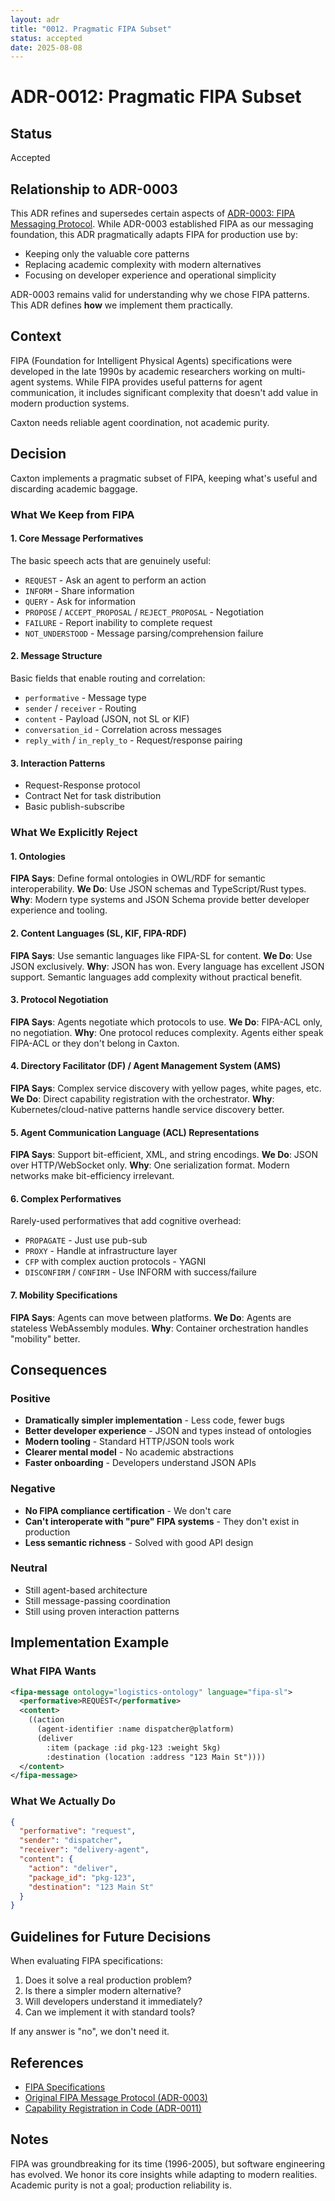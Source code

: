 ```yaml
---
layout: adr
title: "0012. Pragmatic FIPA Subset"
status: accepted
date: 2025-08-08
---
```


# ADR-0012: Pragmatic FIPA Subset

## Status
Accepted

## Relationship to ADR-0003
This ADR refines and supersedes certain aspects of [ADR-0003: FIPA Messaging Protocol](0003-fipa-messaging-protocol.md). While ADR-0003 established FIPA as our messaging foundation, this ADR pragmatically adapts FIPA for production use by:
- Keeping only the valuable core patterns
- Replacing academic complexity with modern alternatives
- Focusing on developer experience and operational simplicity

ADR-0003 remains valid for understanding why we chose FIPA patterns. This ADR defines **how** we implement them practically.

## Context
FIPA (Foundation for Intelligent Physical Agents) specifications were developed in the late 1990s by academic researchers working on multi-agent systems. While FIPA provides useful patterns for agent communication, it includes significant complexity that doesn't add value in modern production systems.

Caxton needs reliable agent coordination, not academic purity.

## Decision
Caxton implements a pragmatic subset of FIPA, keeping what's useful and discarding academic baggage.

### What We Keep from FIPA

#### 1. Core Message Performatives
The basic speech acts that are genuinely useful:
- `REQUEST` - Ask an agent to perform an action
- `INFORM` - Share information
- `QUERY` - Ask for information
- `PROPOSE` / `ACCEPT_PROPOSAL` / `REJECT_PROPOSAL` - Negotiation
- `FAILURE` - Report inability to complete request
- `NOT_UNDERSTOOD` - Message parsing/comprehension failure

#### 2. Message Structure
Basic fields that enable routing and correlation:
- `performative` - Message type
- `sender` / `receiver` - Routing
- `content` - Payload (JSON, not SL or KIF)
- `conversation_id` - Correlation across messages
- `reply_with` / `in_reply_to` - Request/response pairing

#### 3. Interaction Patterns
- Request-Response protocol
- Contract Net for task distribution
- Basic publish-subscribe

### What We Explicitly Reject

#### 1. Ontologies
**FIPA Says**: Define formal ontologies in OWL/RDF for semantic interoperability.
**We Do**: Use JSON schemas and TypeScript/Rust types.
**Why**: Modern type systems and JSON Schema provide better developer experience and tooling.

#### 2. Content Languages (SL, KIF, FIPA-RDF)
**FIPA Says**: Use semantic languages like FIPA-SL for content.
**We Do**: Use JSON exclusively.
**Why**: JSON has won. Every language has excellent JSON support. Semantic languages add complexity without practical benefit.

#### 3. Protocol Negotiation
**FIPA Says**: Agents negotiate which protocols to use.
**We Do**: FIPA-ACL only, no negotiation.
**Why**: One protocol reduces complexity. Agents either speak FIPA-ACL or they don't belong in Caxton.

#### 4. Directory Facilitator (DF) / Agent Management System (AMS)
**FIPA Says**: Complex service discovery with yellow pages, white pages, etc.
**We Do**: Direct capability registration with the orchestrator.
**Why**: Kubernetes/cloud-native patterns handle service discovery better.

#### 5. Agent Communication Language (ACL) Representations
**FIPA Says**: Support bit-efficient, XML, and string encodings.
**We Do**: JSON over HTTP/WebSocket only.
**Why**: One serialization format. Modern networks make bit-efficiency irrelevant.

#### 6. Complex Performatives
Rarely-used performatives that add cognitive overhead:
- `PROPAGATE` - Just use pub-sub
- `PROXY` - Handle at infrastructure layer
- `CFP` with complex auction protocols - YAGNI
- `DISCONFIRM` / `CONFIRM` - Use INFORM with success/failure

#### 7. Mobility Specifications
**FIPA Says**: Agents can move between platforms.
**We Do**: Agents are stateless WebAssembly modules.
**Why**: Container orchestration handles "mobility" better.

## Consequences

### Positive
- **Dramatically simpler implementation** - Less code, fewer bugs
- **Better developer experience** - JSON and types instead of ontologies
- **Modern tooling** - Standard HTTP/JSON tools work
- **Clearer mental model** - No academic abstractions
- **Faster onboarding** - Developers understand JSON APIs

### Negative
- **No FIPA compliance certification** - We don't care
- **Can't interoperate with "pure" FIPA systems** - They don't exist in production
- **Less semantic richness** - Solved with good API design

### Neutral
- Still agent-based architecture
- Still message-passing coordination
- Still using proven interaction patterns

## Implementation Example

### What FIPA Wants
```xml
<fipa-message ontology="logistics-ontology" language="fipa-sl">
  <performative>REQUEST</performative>
  <content>
    ((action
      (agent-identifier :name dispatcher@platform)
      (deliver
        :item (package :id pkg-123 :weight 5kg)
        :destination (location :address "123 Main St"))))
  </content>
</fipa-message>
```

### What We Actually Do
```json
{
  "performative": "request",
  "sender": "dispatcher",
  "receiver": "delivery-agent",
  "content": {
    "action": "deliver",
    "package_id": "pkg-123",
    "destination": "123 Main St"
  }
}
```

## Guidelines for Future Decisions

When evaluating FIPA specifications:
1. Does it solve a real production problem?
2. Is there a simpler modern alternative?
3. Will developers understand it immediately?
4. Can we implement it with standard tools?

If any answer is "no", we don't need it.

## References
- [FIPA Specifications](http://www.fipa.org/repository/standardspecs.html)
- [Original FIPA Message Protocol (ADR-0003)](0003-fipa-messaging-protocol.md)
- [Capability Registration in Code (ADR-0011)](0011-capability-registration-in-code.md)

## Notes
FIPA was groundbreaking for its time (1996-2005), but software engineering has evolved. We honor its core insights while adapting to modern realities. Academic purity is not a goal; production reliability is.
